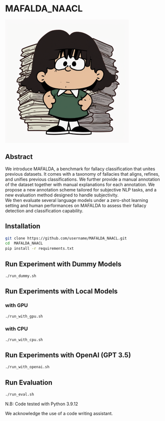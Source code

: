 # MAFALDA_NAACL

<img src="assets/logo.png" width="400" height="400">

## Abstract
We introduce MAFALDA, a benchmark for fallacy classification that unites previous datasets. It comes with a taxonomy of fallacies that aligns, refines, and unifies previous classifications. We further provide a manual annotation of the dataset together with manual explanations for each annotation. We propose a new annotation scheme tailored for subjective NLP tasks, and a new evaluation method designed to handle subjectivity.<br/>
We then evaluate several language models under a zero-shot learning setting and human performances on MAFALDA to assess their fallacy detection and classification capability. 

## Installation
```bash
git clone https://github.com/username/MAFALDA_NAACL.git
cd  MAFALDA_NAACL
pip install -r requirements.txt
```

## Run Experiment with Dummy Models
```bash
./run_dummy.sh
```

## Run Experiments with Local Models

### with GPU
```bash
./run_with_gpu.sh
```

### with CPU
```bash
./run_with_cpu.sh
```
## Run Experiments with OpenAI (GPT 3.5)
```bash
./run_with_openai.sh
```

## Run Evaluation
```bash
./run_eval.sh
```

N.B: Code tested with Python 3.9.12

We acknowledge the use of a code writing assistant.